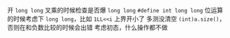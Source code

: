 开 `long long`
叉乘的时候检查是否爆 `long long`
`#define int long long`
位运算的时候考虑下 `long long`，比如 `1LL<<i`
上界开小了
多测没清空
`(int)a.size()`，否则在和负数比较的时候会出错
考虑初态，什么操作都不做
